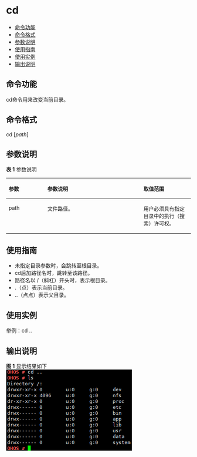 # cd<a name="ZH-CN_TOPIC_0000001051690313"></a>

-   [命令功能](#section11690184921316)
-   [命令格式](#section75695409569)
-   [参数说明](#section71961353181311)
-   [使用指南](#section3629759111317)
-   [使用实例](#section211620301412)
-   [输出说明](#section1968117214577)

## 命令功能<a name="section11690184921316"></a>

cd命令用来改变当前目录。

## 命令格式<a name="section75695409569"></a>

cd \[_path_\]

## 参数说明<a name="section71961353181311"></a>

**表 1**  参数说明

<a name="table1087mcpsimp"></a>
<table><thead align="left"><tr id="row1093mcpsimp"><th class="cellrowborder" valign="top" width="21%" id="mcps1.2.4.1.1"><p id="p1095mcpsimp"><a name="p1095mcpsimp"></a><a name="p1095mcpsimp"></a>参数</p>
</th>
<th class="cellrowborder" valign="top" width="52%" id="mcps1.2.4.1.2"><p id="p1097mcpsimp"><a name="p1097mcpsimp"></a><a name="p1097mcpsimp"></a>参数说明</p>
</th>
<th class="cellrowborder" valign="top" width="27%" id="mcps1.2.4.1.3"><p id="p1099mcpsimp"><a name="p1099mcpsimp"></a><a name="p1099mcpsimp"></a>取值范围</p>
</th>
</tr>
</thead>
<tbody><tr id="row1100mcpsimp"><td class="cellrowborder" valign="top" width="21%" headers="mcps1.2.4.1.1 "><p id="p1102mcpsimp"><a name="p1102mcpsimp"></a><a name="p1102mcpsimp"></a>path</p>
</td>
<td class="cellrowborder" valign="top" width="52%" headers="mcps1.2.4.1.2 "><p id="p1104mcpsimp"><a name="p1104mcpsimp"></a><a name="p1104mcpsimp"></a>文件路径。</p>
</td>
<td class="cellrowborder" valign="top" width="27%" headers="mcps1.2.4.1.3 "><p id="p1106mcpsimp"><a name="p1106mcpsimp"></a><a name="p1106mcpsimp"></a>用户必须具有指定目录中的执行（搜索）许可权。</p>
</td>
</tr>
</tbody>
</table>

## 使用指南<a name="section3629759111317"></a>

-   未指定目录参数时，会跳转至根目录。
-   cd后加路径名时，跳转至该路径。
-   路径名以 /（斜杠）开头时，表示根目录。
-   .（点）表示当前目录。
-   ..（点点）表示父目录。

## 使用实例<a name="section211620301412"></a>

举例：cd ..

## 输出说明<a name="section1968117214577"></a>

**图 1**  显示结果如下<a name="fig16500959144812"></a>  
![](figures/显示结果如下.png "显示结果如下")

